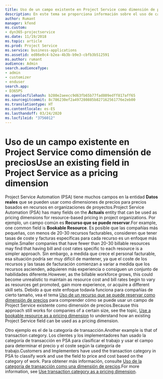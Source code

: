 ```yaml
---
title: Uso de un campo existente en Project Service como dimensión de precios
description: En este tema se proporciona información sobre el uso de campos existentes de Project Service como dimensiones de precios.
author: Rumant
manager: kfend
ms.custom:
- dyn365-projectservice
ms.date: 11/19/2018
ms.topic: article
ms.prod: Project Service
ms.service: business-applications
ms.assetid: ed86e0c4-b2ea-4b3b-b9e3-cbfb3b512591
ms.author: rumant
audience: Admin
search.audienceType:
- admin
- customizer
- enduser
search.app:
- D365PS
ms.openlocfilehash: b280e2aeecc9d63fb65b77fad809edff817aff65
ms.sourcegitcommit: 8c786230ef2a497280885b827162561776e2eb00
ms.translationtype: HT
ms.contentlocale: es-ES
ms.lasthandoff: 03/24/2020
ms.locfileid: "3756012"
---
```

# <a name="use-an-existing-field-in-project-service-as-a-pricing-dimension"></a><span data-ttu-id="98073-103">Uso de un campo existente en Project Service como dimensión de precios</span><span class="sxs-lookup"><span data-stu-id="98073-103">Use an existing field in Project Service as a pricing dimension</span></span>

<span data-ttu-id="98073-104">Project Service Automation (PSA) tiene muchos campos en la entidad **Datos reales** que se pueden usar como dimensiones de precios para precios basados en recursos en organizaciones de proyectos.</span><span class="sxs-lookup"><span data-stu-id="98073-104">Project Service Automation (PSA) has many fields on the **Actuals** entity that can be used as pricing dimensions for resource-based pricing in project organizations.</span></span> <span data-ttu-id="98073-105">Por ejemplo, un campo común es **Recurso que se puede reservar**.</span><span class="sxs-lookup"><span data-stu-id="98073-105">For example, one common field is **Bookable Resource**.</span></span> <span data-ttu-id="98073-106">Es posible que las compañías más pequeñas, con menos de 20-30 recursos facturables, consideren que tener tasas de coste y facturas específicas para cada recurso es un enfoque más simple.</span><span class="sxs-lookup"><span data-stu-id="98073-106">Smaller companies that have fewer than 20-30 billable resources may find that having bill and cost rates specific to each resource is a simpler approach.</span></span> <span data-ttu-id="98073-107">Sin embargo, a medida que crece el personal facturable, esa situación podría ser muy difícil de mantener, ya que el coste de los recursos y las tasas de facturación comienzan a variar a medida que los recursos ascienden, adquieren más experiencia o consiguen un conjunto de habilidades diferente.</span><span class="sxs-lookup"><span data-stu-id="98073-107">However, as the billable workforce grows, this could become unrealistic to maintain as resource cost and bill rates begin to vary as resources get promoted, gain more experience, or acquire a different skill sets.</span></span> <span data-ttu-id="98073-108">Debido a que este enfoque todavía funciona para compañías de cierto tamaño, vea el tema [Uso de un recurso que se puede reservar como dimensión de precios](bookable-resource-pricing-dimension.md) para comprender cómo se puede usar un campo de Project Service existente como dimensión de precios.</span><span class="sxs-lookup"><span data-stu-id="98073-108">Because this approach still works for companies of a certain size, see the topic, [Use a bookable resource as a pricing dimension](bookable-resource-pricing-dimension.md) to understand how an existing Project Service field can be used as a pricing dimension.</span></span>

<span data-ttu-id="98073-109">Otro ejemplo es el de la categoría de transacción.</span><span class="sxs-lookup"><span data-stu-id="98073-109">Another example is that of transaction category.</span></span> <span data-ttu-id="98073-110">Los clientes y los implementadores han usado la categoría de transacción en PSA para clasificar el trabajo y usar el campo para determinar el precio y el coste según la categoría de trabajo.</span><span class="sxs-lookup"><span data-stu-id="98073-110">Customers and Implementers have used the transaction category in PSA to classify work and use the field to price and cost based on the category of work.</span></span> <span data-ttu-id="98073-111">Para obtener más información, consulte [Uso de la categoría de transacción como una dimensión de precios](transaction-category-pricing-dimension.md).</span><span class="sxs-lookup"><span data-stu-id="98073-111">For more information, see [Use transaction category as a pricing dimension](transaction-category-pricing-dimension.md).</span></span>

